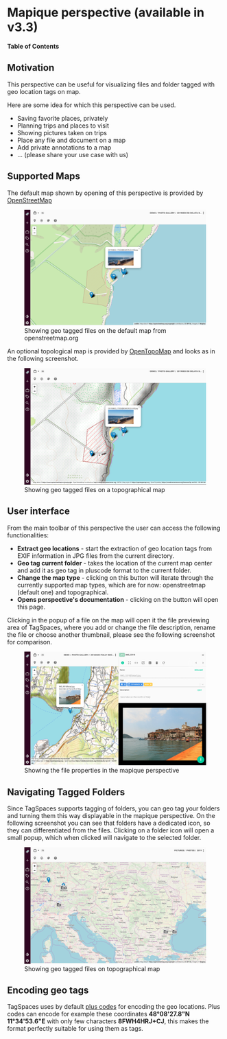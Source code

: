 # Mapique perspective (available in v3.3)

**Table of Contents**
<!-- toc -->

## Motivation
This perspective can be useful for visualizing files and folder tagged with geo location tags on map.

Here are some idea for which this perspective can be used.
* Saving favorite places, privately
* Planning trips and places to visit
* Showing pictures taken on trips
* Place any file and document on a map
* Add private annotations to a map 
* ... (please share your use case with us)

## Supported Maps
The default map shown by opening of this perspective is provided by [OpenStreetMap](https://www.openstreetmap.org/)
<figure>
  <img title="" src="/media/tagspaces-mapique-openstreetmap.png" class="img-responsive center-block">
  <figcaption>Showing geo tagged files on the default map from openstreetmap.org</figcaption>
</figure>

An optional topological map is provided by [OpenTopoMap](https://opentopomap.org/) and looks as in the following screenshot.
<figure>
  <img title="" src="/media/tagspaces-mapique-topo.png" class="img-responsive center-block">
  <figcaption class="img-responsive center-block">Showing geo tagged files on a topographical map</figcaption>
</figure>

## User interface
From the main toolbar of this perspective the user can access the following functionalities:

* **Extract geo locations** - start the extraction of geo location tags from EXIF information in JPG files from the current directory.
* **Geo tag current folder** - takes the location of the current map center and add it as geo tag in pluscode format to the current folder.
* **Change the map type** - clicking on this button will iterate through the currently supported map types, which are for now: openstreetmap (default one) and topographical. 
* **Opens perspective's documentation** - clicking on the button will open this page.

Clicking in the popup of a file on the map will open it the file previewing area of TagSpaces, where you add or change the file description, rename the file or choose another thumbnail, please see the following screenshot for comparison.

<figure>
  <img title="" src="/media/tagspaces-mapique-file-properties.png" class="img-responsive center-block">
  <figcaption class="img-responsive center-block">Showing the file properties in the mapique perspective</figcaption>
</figure>

## Navigating Tagged Folders
Since TagSpaces supports tagging of folders, you can geo tag your folders and turning them this way displayable in the mapique perspective. On the following screenshot you can see that folders have a dedicated icon, so they can differentiated from the files. Clicking on a folder icon will open a small popup, which when clicked will navigate to the selected folder. 
<figure>
  <img title="" src="/media/tagspaces-mapique-folders.png" class="img-responsive center-block">
  <figcaption>Showing geo tagged files on topographical map</figcaption>
</figure>

## Encoding geo tags
TagSpaces uses by default <a href="https://plus.codes/" rel="nofollow">plus codes</a> for encoding the geo locations. Plus codes can encode for example these coordinates **48°08'27.8"N 11°34'53.6"E** with only few characters **8FWH4HRJ+CJ**, this makes the format perfectly suitable for using them as tags.